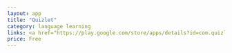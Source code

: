 ```yaml
---
layout: app
title: "Quizlet"
category: language learning
links: <a href="https://play.google.com/store/apps/details?id=com.quizlet.quizletandroid</a>
price: Free
---
```

